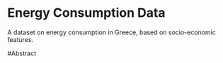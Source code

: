 # Energy Consumption Data 
A dataset on energy consumption in Greece, based on socio-economic features.

#Abstract

